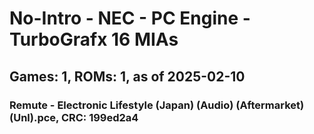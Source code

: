 # No-Intro - NEC - PC Engine - TurboGrafx 16 MIAs
## Games: 1, ROMs: 1, as of 2025-02-10

### Remute - Electronic Lifestyle (Japan) (Audio) (Aftermarket) (Unl).pce, CRC: 199ed2a4
